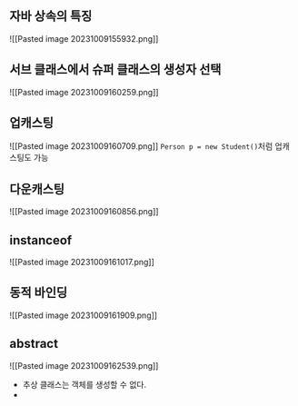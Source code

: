 ## 자바 상속의 특징
![[Pasted image 20231009155932.png]]
## 서브 클래스에서 슈퍼 클래스의 생성자 선택
![[Pasted image 20231009160259.png]]
## 업캐스팅
![[Pasted image 20231009160709.png]]
`Person p = new Student()`처럼 업캐스팅도 가능
## 다운캐스팅
![[Pasted image 20231009160856.png]]
## instanceof
![[Pasted image 20231009161017.png]]

## 동적 바인딩
![[Pasted image 20231009161909.png]]
## abstract
![[Pasted image 20231009162539.png]]
- 추상 클래스는 객체를 생성할 수 없다.
- 


